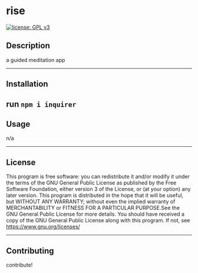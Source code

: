 # rise

[![license: GPL v3](https://img.shields.io/badge/License-GPLv3-blue.svg)](https://www.gnu.org/licenses/gpl-3.0)

## Description

a guided meditation app

---

## Installation

## run `npm i inquirer`

## Usage

n/a

---

## License

This program is free software: you can redistribute it and/or modify
it under the terms of the GNU General Public License as published by
the Free Software Foundation, either version 3 of the License, or
(at your option) any later version.
This program is distributed in the hope that it will be useful,
but WITHOUT ANY WARRANTY; without even the implied warranty of
MERCHANTABILITY or FITNESS FOR A PARTICULAR PURPOSE.See the
GNU General Public License for more details.
You should have received a copy of the GNU General Public License
along with this program. If not, see <https://www.gnu.org/licenses/>

---

## Contributing

contribute!
